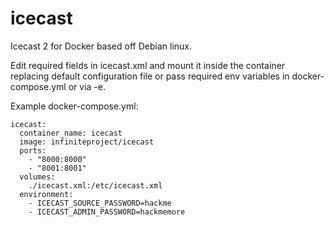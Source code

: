 # icecast
Icecast 2 for Docker based off Debian linux.

Edit required fields in icecast.xml and mount it inside the container replacing default configuration file or pass required env variables in docker-compose.yml or via -e.

Example docker-compose.yml:
```
icecast:
  container_name: icecast
  image: infiniteproject/icecast
  ports:
    - "8000:8000"
    - "8001:8001"
  volumes:
    ./icecast.xml:/etc/icecast.xml
  environment:
    - ICECAST_SOURCE_PASSWORD=hackme
    - ICECAST_ADMIN_PASSWORD=hackmemore
```
